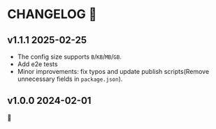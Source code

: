 # CHANGELOG 📝

## v1.1.1 2025-02-25

- The config size supports `B`/`KB`/`MB`/`GB`.
- Add e2e tests
- Minor improvements: fix typos and update publish scripts(Remove unnecessary fields in `package.json`).

## v1.0.0 2024-02-01

🐣
